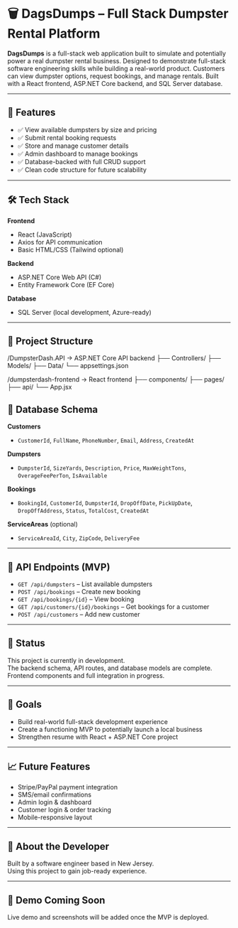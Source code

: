 # 🗑️ DagsDumps – Full Stack Dumpster Rental Platform

**DagsDumps** is a full-stack web application built to simulate and potentially power a real dumpster rental business. Designed to demonstrate full-stack software engineering skills while building a real-world product. Customers can view dumpster options, request bookings, and manage rentals. Built with a React frontend, ASP.NET Core backend, and SQL Server database.

---

## 🚀 Features

- ✅ View available dumpsters by size and pricing
- ✅ Submit rental booking requests
- ✅ Store and manage customer details
- ✅ Admin dashboard to manage bookings
- ✅ Database-backed with full CRUD support
- ✅ Clean code structure for future scalability

---

## 🛠️ Tech Stack

**Frontend**
- React (JavaScript)
- Axios for API communication
- Basic HTML/CSS (Tailwind optional)

**Backend**
- ASP.NET Core Web API (C#)
- Entity Framework Core (EF Core)

**Database**
- SQL Server (local development, Azure-ready)

---

## 📁 Project Structure

/DumpsterDash.API → ASP.NET Core API backend
├── Controllers/
├── Models/
├── Data/
└── appsettings.json

/dumpsterdash-frontend → React frontend
├── components/
├── pages/
├── api/
└── App.jsx


## 🧱 Database Schema

**Customers**
- `CustomerId`, `FullName`, `PhoneNumber`, `Email`, `Address`, `CreatedAt`

**Dumpsters**
- `DumpsterId`, `SizeYards`, `Description`, `Price`, `MaxWeightTons`, `OverageFeePerTon`, `IsAvailable`

**Bookings**
- `BookingId`, `CustomerId`, `DumpsterId`, `DropOffDate`, `PickUpDate`, `DropOffAddress`, `Status`, `TotalCost`, `CreatedAt`

**ServiceAreas** (optional)
- `ServiceAreaId`, `City`, `ZipCode`, `DeliveryFee`

---

## 🔌 API Endpoints (MVP)

- `GET /api/dumpsters` – List available dumpsters  
- `POST /api/bookings` – Create new booking  
- `GET /api/bookings/{id}` – View booking  
- `GET /api/customers/{id}/bookings` – Get bookings for a customer  
- `POST /api/customers` – Add new customer

---

## 🧪 Status

This project is currently in development.  
The backend schema, API routes, and database models are complete.  
Frontend components and full integration in progress.

---

## 🎯 Goals

- Build real-world full-stack development experience
- Create a functioning MVP to potentially launch a local business
- Strengthen resume with React + ASP.NET Core project

---

## 📈 Future Features

- Stripe/PayPal payment integration  
- SMS/email confirmations  
- Admin login & dashboard  
- Customer login & order tracking  
- Mobile-responsive layout

---

## 👤 About the Developer

Built by a software engineer based in New Jersey.  
Using this project to gain job-ready experience.

---

## 📸 Demo Coming Soon

Live demo and screenshots will be added once the MVP is deployed.
